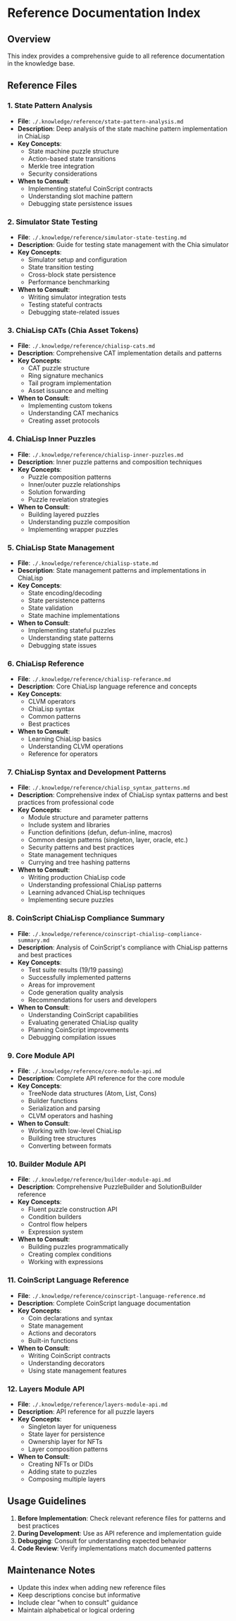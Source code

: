 # Reference Documentation Index

## Overview
This index provides a comprehensive guide to all reference documentation in the knowledge base.

## Reference Files

### 1. State Pattern Analysis
- **File**: `./.knowledge/reference/state-pattern-analysis.md`
- **Description**: Deep analysis of the state machine pattern implementation in ChiaLisp
- **Key Concepts**:
  - State machine puzzle structure
  - Action-based state transitions
  - Merkle tree integration
  - Security considerations
- **When to Consult**:
  - Implementing stateful CoinScript contracts
  - Understanding slot machine pattern
  - Debugging state persistence issues

### 2. Simulator State Testing
- **File**: `./.knowledge/reference/simulator-state-testing.md`
- **Description**: Guide for testing state management with the Chia simulator
- **Key Concepts**:
  - Simulator setup and configuration
  - State transition testing
  - Cross-block state persistence
  - Performance benchmarking
- **When to Consult**:
  - Writing simulator integration tests
  - Testing stateful contracts
  - Debugging state-related issues

### 3. ChiaLisp CATs (Chia Asset Tokens)
- **File**: `./.knowledge/reference/chialisp-cats.md`
- **Description**: Comprehensive CAT implementation details and patterns
- **Key Concepts**:
  - CAT puzzle structure
  - Ring signature mechanics
  - Tail program implementation
  - Asset issuance and melting
- **When to Consult**:
  - Implementing custom tokens
  - Understanding CAT mechanics
  - Creating asset protocols

### 4. ChiaLisp Inner Puzzles
- **File**: `./.knowledge/reference/chialisp-inner-puzzles.md`
- **Description**: Inner puzzle patterns and composition techniques
- **Key Concepts**:
  - Puzzle composition patterns
  - Inner/outer puzzle relationships
  - Solution forwarding
  - Puzzle revelation strategies
- **When to Consult**:
  - Building layered puzzles
  - Understanding puzzle composition
  - Implementing wrapper puzzles

### 5. ChiaLisp State Management
- **File**: `./.knowledge/reference/chialisp-state.md`
- **Description**: State management patterns and implementations in ChiaLisp
- **Key Concepts**:
  - State encoding/decoding
  - State persistence patterns
  - State validation
  - State machine implementations
- **When to Consult**:
  - Implementing stateful puzzles
  - Understanding state patterns
  - Debugging state issues

### 6. ChiaLisp Reference
- **File**: `./.knowledge/reference/chialisp-referance.md`
- **Description**: Core ChiaLisp language reference and concepts
- **Key Concepts**:
  - CLVM operators
  - ChiaLisp syntax
  - Common patterns
  - Best practices
- **When to Consult**:
  - Learning ChiaLisp basics
  - Understanding CLVM operations
  - Reference for operators

### 7. ChiaLisp Syntax and Development Patterns
- **File**: `./.knowledge/reference/chialisp_syntax_patterns.md`
- **Description**: Comprehensive index of ChiaLisp syntax patterns and best practices from professional code
- **Key Concepts**:
  - Module structure and parameter patterns
  - Include system and libraries
  - Function definitions (defun, defun-inline, macros)
  - Common design patterns (singleton, layer, oracle, etc.)
  - Security patterns and best practices
  - State management techniques
  - Currying and tree hashing patterns
- **When to Consult**:
  - Writing production ChiaLisp code
  - Understanding professional ChiaLisp patterns
  - Learning advanced ChiaLisp techniques
  - Implementing secure puzzles

### 8. CoinScript ChiaLisp Compliance Summary
- **File**: `./.knowledge/reference/coinscript-chialisp-compliance-summary.md`
- **Description**: Analysis of CoinScript's compliance with ChiaLisp patterns and best practices
- **Key Concepts**:
  - Test suite results (19/19 passing)
  - Successfully implemented patterns
  - Areas for improvement
  - Code generation quality analysis
  - Recommendations for users and developers
- **When to Consult**:
  - Understanding CoinScript capabilities
  - Evaluating generated ChiaLisp quality
  - Planning CoinScript improvements
  - Debugging compilation issues

### 9. Core Module API
- **File**: `./.knowledge/reference/core-module-api.md`
- **Description**: Complete API reference for the core module
- **Key Concepts**:
  - TreeNode data structures (Atom, List, Cons)
  - Builder functions
  - Serialization and parsing
  - CLVM operators and hashing
- **When to Consult**:
  - Working with low-level ChiaLisp
  - Building tree structures
  - Converting between formats

### 10. Builder Module API
- **File**: `./.knowledge/reference/builder-module-api.md`
- **Description**: Comprehensive PuzzleBuilder and SolutionBuilder reference
- **Key Concepts**:
  - Fluent puzzle construction API
  - Condition builders
  - Control flow helpers
  - Expression system
- **When to Consult**:
  - Building puzzles programmatically
  - Creating complex conditions
  - Working with expressions

### 11. CoinScript Language Reference
- **File**: `./.knowledge/reference/coinscript-language-reference.md`
- **Description**: Complete CoinScript language documentation
- **Key Concepts**:
  - Coin declarations and syntax
  - State management
  - Actions and decorators
  - Built-in functions
- **When to Consult**:
  - Writing CoinScript contracts
  - Understanding decorators
  - Using state management features

### 12. Layers Module API
- **File**: `./.knowledge/reference/layers-module-api.md`
- **Description**: API reference for all puzzle layers
- **Key Concepts**:
  - Singleton layer for uniqueness
  - State layer for persistence
  - Ownership layer for NFTs
  - Layer composition patterns
- **When to Consult**:
  - Creating NFTs or DIDs
  - Adding state to puzzles
  - Composing multiple layers

## Usage Guidelines

1. **Before Implementation**: Check relevant reference files for patterns and best practices
2. **During Development**: Use as API reference and implementation guide
3. **Debugging**: Consult for understanding expected behavior
4. **Code Review**: Verify implementations match documented patterns

## Maintenance Notes

- Update this index when adding new reference files
- Keep descriptions concise but informative
- Include clear "when to consult" guidance
- Maintain alphabetical or logical ordering 
